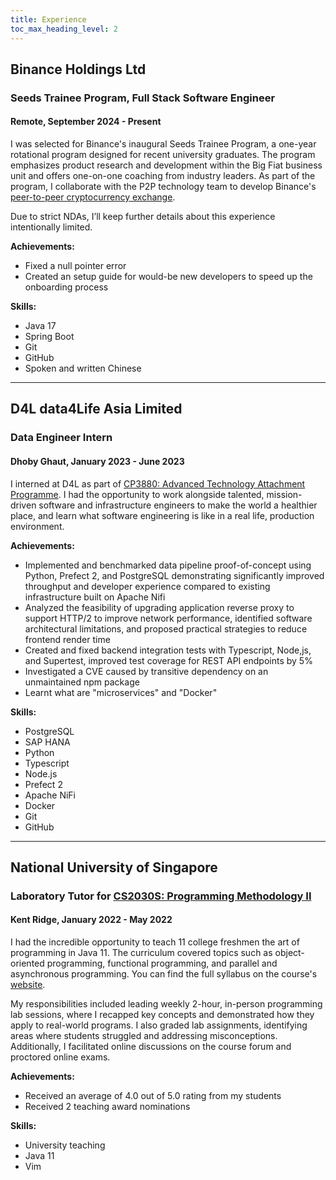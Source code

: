 ```yaml
---
title: Experience
toc_max_heading_level: 2
---
```


## Binance Holdings Ltd

### Seeds Trainee Program, Full Stack Software Engineer

#### Remote, September 2024 - Present

I was selected for Binance's inaugural Seeds Trainee Program, a one-year rotational program designed for recent university graduates. The program emphasizes product research and development within the Big Fiat business unit and offers one-on-one coaching from industry leaders. As part of the program, I collaborate with the P2P technology team to develop Binance's [peer-to-peer cryptocurrency exchange](https://p2p.binance.com/en).

Due to strict NDAs, I’ll keep further details about this experience intentionally limited.

**Achievements:**

- Fixed a null pointer error
- Created an setup guide for would-be new developers to speed up the onboarding process

**Skills:**

- Java 17
- Spring Boot
- Git
- GitHub
- Spoken and written Chinese

---

## D4L data4Life Asia Limited

### Data Engineer Intern

#### Dhoby Ghaut, January 2023 - June 2023

I interned at D4L as part of [CP3880: Advanced Technology Attachment Programme](https://nusmods.com/courses/CP3880/advanced-technology-attachment-programme). I had the opportunity to work alongside talented, mission-driven software and infrastructure engineers to make the world a healthier place, and learn what software engineering is like in a real life, production environment.

**Achievements:**

- Implemented and benchmarked data pipeline proof-of-concept using Python, Prefect 2, and PostgreSQL demonstrating significantly improved throughput and developer experience compared to existing infrastructure built on Apache Nifi
- Analyzed the feasibility of upgrading application reverse proxy to support HTTP/2 to improve network performance, identified software architectural limitations, and proposed practical strategies to reduce frontend render time
- Created and fixed backend integration tests with Typescript, Node,js, and Supertest, improved test coverage for REST API endpoints by 5%
- Investigated a CVE caused by transitive dependency on an unmaintained npm package
- Learnt what are "microservices" and "Docker"

**Skills:**

- PostgreSQL
- SAP HANA
- Python
- Typescript
- Node.js
- Prefect 2
- Apache NiFi
- Docker
- Git
- GitHub

---

## National University of Singapore

### Laboratory Tutor for [CS2030S: Programming Methodology II](https://nusmods.com/courses/CS2030S/programming-methodology-ii)

#### Kent Ridge, January 2022 - May 2022

I had the incredible opportunity to teach 11 college freshmen the art of programming in Java 11. The curriculum covered topics such as object-oriented programming, functional programming, and parallel and asynchronous programming. You can find the full syllabus on the course's [website](https://nus-cs2030s.github.io/2021-s2/index.html).

My responsibilities included leading weekly 2-hour, in-person programming lab sessions, where I recapped key concepts and demonstrated how they apply to real-world programs. I also graded lab assignments, identifying areas where students struggled and addressing misconceptions. Additionally, I facilitated online discussions on the course forum and proctored online exams.

**Achievements:**

- Received an average of 4.0 out of 5.0 rating from my students
- Received 2 teaching award nominations

**Skills:**

- University teaching
- Java 11
- Vim
